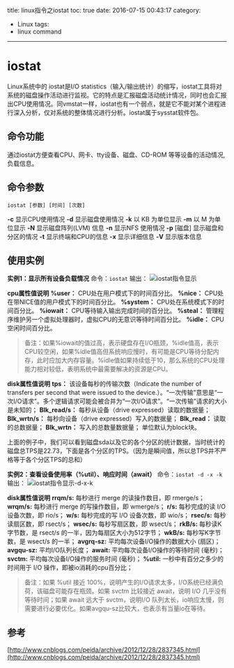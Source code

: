 title: linux指令之iostat
toc: true
date: 2016-07-15 00:43:17
category:
- Linux
tags:
- linux command
---

# iostat

Linux系统中的 iostat是I/O statistics（输入/输出统计）的缩写，iostat工具将对系统的磁盘操作活动进行监视。它的特点是汇报磁盘活动统计情况，同时也会汇报出CPU使用情况。同vmstat一样，iostat也有一个弱点，就是它不能对某个进程进行深入分析，仅对系统的整体情况进行分析。iostat属于sysstat软件包。

<!--more-->

## 命令功能

通过iostat方便查看CPU、网卡、tty设备、磁盘、CD-ROM 等等设备的活动情况,负载信息。

## 命令参数

`iostat [参数] [时间] [次数]`

**-c** 显示CPU使用情况
**-d** 显示磁盘使用情况
**-k** 以 KB 为单位显示
**-m** 以 M 为单位显示
**-N** 显示磁盘阵列(LVM) 信息
**-n** 显示NFS 使用情况
**-p** [磁盘] 显示磁盘和分区的情况
**-t** 显示终端和CPU的信息
**-x** 显示详细信息
**-V** 显示版本信息

## 使用实例

**实例1：显示所有设备负载情况**
命令：`iostat`
输出：
![iostat指令显示](http://7xk4nm.com1.z0.glb.clouddn.com/uploads/2016/7/linux-iostat.png)

**cpu属性值说明**
**%user：** CPU处在用户模式下的时间百分比。
**%nice：** CPU处在带NICE值的用户模式下的时间百分比。
**%system：** CPU处在系统模式下的时间百分比。
**%iowait：** CPU等待输入输出完成时间的百分比。
**%steal：** 管理程序维护另一个虚拟处理器时，虚拟CPU的无意识等待时间百分比。
**%idle：** CPU空闲时间百分比。
>备注：如果%iowait的值过高，表示硬盘存在I/O瓶颈，%idle值高，表示CPU较空闲，如果%idle值高但系统响应慢时，有可能是CPU等待分配内存，此时应加大内存容量。%idle值如果持续低于10，那么系统的CPU处理能力相对较低，表明系统中最需要解决的资源是CPU。

**disk属性值说明**
**tps：** 该设备每秒的传输次数（Indicate the number of transfers per second that were issued to the device.）。“一次传输”意思是“一次I/O请求”。多个逻辑请求可能会被合并为“一次I/O请求”。“一次传输”请求的大小是未知的；
**Blk_read/s：** 每秒从设备（drive expressed）读取的数据量；
**Blk_wrtn/s：** 每秒向设备（drive expressed）写入的数据量；
**Blk_read：** 读取的总数据量；
**Blk_wrtn：** 写入的总数量数据量；
单位默认为block块。

上面的例子中，我们可以看到磁盘sda以及它的各个分区的统计数据，当时统计的磁盘总TPS是22.73，下面是各个分区的TPS。（因为是瞬间值，所以总TPS并不严格等于各个分区TPS的总和）

**实例2：查看设备使用率（%util）、响应时间（await）**
命令：`iostat -d -x -k` 
输出：
![iostat指令显示-d-x-k](http://7xk4nm.com1.z0.glb.clouddn.com/uploads/2016/7/linux-iostat-d-x-k.png)

**disk属性值说明**
**rrqm/s:**  每秒进行 merge 的读操作数目，即 rmerge/s；
**wrqm/s:**  每秒进行 merge 的写操作数目，即 wmerge/s；
**r/s:**  每秒完成的读 I/O 设备次数，即 rio/s；
**w/s:**  每秒完成的写 I/O 设备次数，即 wio/s；
**rsec/s:**  每秒读扇区数，即 rsect/s；
**wsec/s:**  每秒写扇区数，即 wsect/s；
**rkB/s:**  每秒读K字节数，是 rsect/s 的一半，因为每扇区大小为512字节；
**wkB/s:**  每秒写K字节数，是 wsect/s 的一半；
**avgrq-sz:**  平均每次设备I/O操作的数据大小 (扇区)；
**avgqu-sz:**  平均I/O队列长度；
**await:**  平均每次设备I/O操作的等待时间 (毫秒)；
**svctm:** 平均每次设备I/O操作的服务时间 (毫秒)；
**%util:**  一秒中有百分之多少的时间用于 I/O 操作，即被io消耗的cpu百分比；
>备注：如果 %util 接近 100%，说明产生的I/O请求太多，I/O系统已经满负荷，该磁盘可能存在瓶颈。如果 svctm 比较接近 await，说明 I/O 几乎没有等待时间；如果 await 远大于 svctm，说明I/O 队列太长，io响应太慢，则需要进行必要优化。如果avgqu-sz比较大，也表示有当量io在等待。

## 参考

[http://www.cnblogs.com/peida/archive/2012/12/28/2837345.html](http://www.cnblogs.com/peida/archive/2012/12/28/2837345.html)


